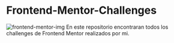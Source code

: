 # Frontend-Mentor-Challenges
<img alt="frontend-mentor-img" src="https://miro.medium.com/max/1400/0*cfYEyKU7fH1Vz37c.png" />
En este repositorio encontraran todos los challenges de Frontend Mentor realizados por mi.
